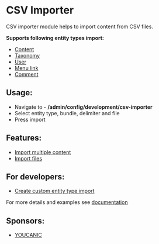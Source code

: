 # CSV Importer

CSV importer module helps to import content from CSV files. 

<strong>Supports following entity types import: </strong>

<ul>
  <li><a href="https://www.drupal.org/docs/8/modules/csv-importer/examples">Content</a></li>
  <li><a href="https://www.drupal.org/docs/8/modules/csv-importer/examples">Taxonomy</a></li>
  <li><a href="https://www.drupal.org/docs/8/modules/csv-importer/examples">User</a> </li>
  <li><a href="https://www.drupal.org/docs/8/modules/csv-importer/import-menu-link-content">Menu link</a></li>
  <li><a href="https://www.drupal.org/docs/8/modules/csv-importer/import-comment">Comment</a></li>
</ul>

<h2>Usage:</h2>

<ul>
  <li>Navigate to - <strong>/admin/config/development/csv-importer</strong></li>
  <li>Select entity type, bundle, delimiter and file</li>
  <li>Press import</li>
</ul>

<h2>Features:</h2>
<ul>
  <li><a href="https://www.drupal.org/docs/8/modules/csv-importer/import-multiple-content">Import multiple content</a></li>
  <li><a href="https://www.drupal.org/docs/8/modules/csv-importer/import-files">Import files</a></li>
</ul>

<h2>For developers:</h2>
<ul>
  <li><a href="https://www.drupal.org/docs/8/modules/csv-importer/create-custom-entity-type-import">Create custom entity type import</a></li>
</ul>

For more details and examples see <a href="https://www.drupal.org/docs/8/modules/csv-importer">documentation</a>

<h2>Sponsors:</h2>
<ul>
  <li><a href="https://www.youcanic.com">YOUCANIC</a></li>
</ul>
